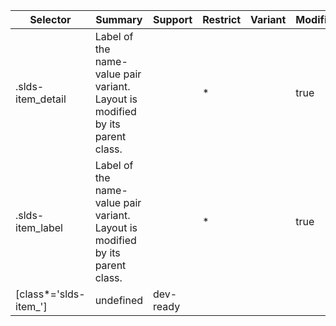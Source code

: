 

| Selector | Summary | Support | Restrict | Variant | Modifier |
|-------|-------|-------|-------|-------|-------|
| .slds-item_detail | Label of the name-value pair variant. Layout is modified by its parent class. |   | * |   | true |
| .slds-item_label | Label of the name-value pair variant. Layout is modified by its parent class. |   | * |   | true |
| [class*='slds-item_'] | undefined | dev-ready |   |   |   |